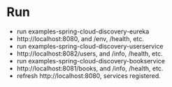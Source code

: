#	Run

*	run examples-spring-cloud-discovery-eureka
*	http://localhost:8080, and /env, /health, etc.
*	run examples-spring-cloud-discovery-userservice
*	http://localhost:8082/users, and /info, /health, etc.
*	run examples-spring-cloud-discovery-bookservice
*	http://localhost:8081/books, and /info, /health, etc.
*	refresh http://localhost:8080, services registered.